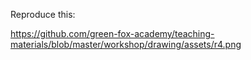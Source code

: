 Reproduce this:

https://github.com/green-fox-academy/teaching-materials/blob/master/workshop/drawing/assets/r4.png

